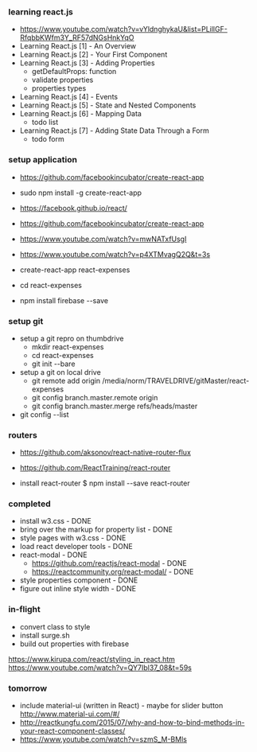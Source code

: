 ### learning react.js

* https://www.youtube.com/watch?v=vYldnghykaU&list=PLillGF-RfqbbKWfm3Y_RF57dNGsHnkYqO
* Learning React.js [1] - An Overview
* Learning React.js [2] - Your First Component
* Learning React.js [3] - Adding Properties
  * getDefaultProps: function
  * validate properties
  * properties types
* Learning React.js [4] - Events
* Learning React.js [5] - State and Nested Components
* Learning React.js [6] - Mapping Data
  * todo list
* Learning React.js [7] - Adding State Data Through a Form
  * todo form

### setup application

* https://github.com/facebookincubator/create-react-app
* sudo npm install -g create-react-app

* https://facebook.github.io/react/

* https://github.com/facebookincubator/create-react-app
* https://www.youtube.com/watch?v=mwNATxfUsgI
* https://www.youtube.com/watch?v=p4XTMvagQ2Q&t=3s

* create-react-app react-expenses
* cd react-expenses
* npm install firebase --save

### setup git

* setup a git repro on thumbdrive
  * mkdir react-expenses
  * cd react-expenses
  * git init --bare
* setup a git on local drive
  * git remote add origin /media/norm/TRAVELDRIVE/gitMaster/react-expenses
  * git config branch.master.remote origin
  * git config branch.master.merge refs/heads/master
* git config --list

### routers

* https://github.com/aksonov/react-native-router-flux
* https://github.com/ReactTraining/react-router

* install react-router $ npm install --save react-router

### completed

* install w3.css - DONE
* bring over the markup for property list - DONE
* style pages with w3.css - DONE
* load react developer tools - DONE
* react-modal - DONE
  * https://github.com/reactjs/react-modal - DONE
  * https://reactcommunity.org/react-modal/ - DONE
* style properties component - DONE
* figure out inline style width - DONE

### in-flight
* convert class to style
* install surge.sh
* build out properties with firebase

https://www.kirupa.com/react/styling_in_react.htm
https://www.youtube.com/watch?v=QY7Ibl37_08&t=59s

### tomorrow

* include material-ui (written in React) - maybe for slider button http://www.material-ui.com/#/
* http://reactkungfu.com/2015/07/why-and-how-to-bind-methods-in-your-react-component-classes/
* https://www.youtube.com/watch?v=szmS_M-BMls